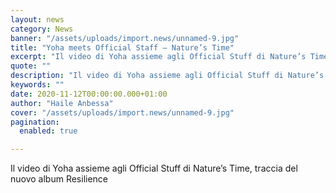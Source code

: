 ```yaml
---
layout: news
category: News
banner: "/assets/uploads/import.news/unnamed-9.jpg"
title: "Yoha meets Official Staff – Nature’s Time"
excerpt: "Il video di Yoha assieme agli Official Stuff di Nature’s Time, traccia del nuovo album Resilience"
quote: ""
description: "Il video di Yoha assieme agli Official Stuff di Nature’s Time, traccia del nuovo album Resilience"
keywords: ""
date: 2020-11-12T00:00:00.000+01:00
author: "Haile Anbessa"
cover: "/assets/uploads/import.news/unnamed-9.jpg"
pagination:
  enabled: true

---
```


Il video di Yoha assieme agli Official Stuff di Nature’s Time, traccia del nuovo album Resilience